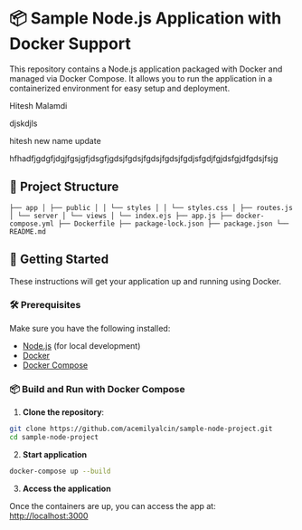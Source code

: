 # 📦 Sample Node.js Application with Docker Support

This repository contains a Node.js application packaged with Docker and managed via Docker Compose. It allows you to run the application in a containerized environment for easy setup and deployment.

Hitesh Malamdi

djskdjls

hitesh new name update

hfhadfjgdgfjdgjfgsjgfjdsgfjgdsjfgdsjfgdsjfgdsjfgdjsfgdjfgjdsfgjdfgdsjfsjg


## 📁 Project Structure

``` ├── app │ ├── public │ │ └── styles │ │ └── styles.css │ ├── routes.js │ └── server │ └── views │ └── index.ejs ├── app.js ├── docker-compose.yml ├── Dockerfile ├── package-lock.json ├── package.json └── README.md ```


## 🚀 Getting Started

These instructions will get your application up and running using Docker.

### 🛠️ Prerequisites

Make sure you have the following installed:

- [Node.js](https://nodejs.org/) (for local development)
- [Docker](https://www.docker.com/get-started)
- [Docker Compose](https://docs.docker.com/compose/)

### 📦 Build and Run with Docker Compose

1. **Clone the repository**:

```bash
git clone https://github.com/acemilyalcin/sample-node-project.git
cd sample-node-project
```

2. **Start application**

```bash
docker-compose up --build
```

3. **Access the application**

Once the containers are up, you can access the app at: [http://localhost:3000](http://localhost:3000)
